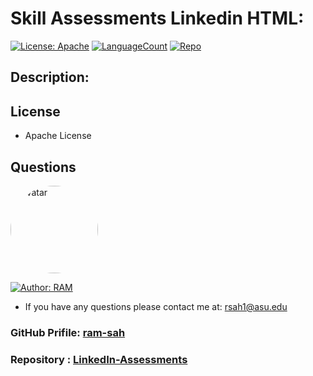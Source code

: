 # Skill Assessments Linkedin HTML: 

[![License: Apache](https://img.shields.io/badge/License-Apache2.0-e10079.svg)](https://opensource.org/licenses/Apache)
[![LanguageCount](https://img.shields.io/github/languages/count/ram-sah/LinkedIn-Assessments)](https://github.com/ram-sah/LinkedIn-Assessments)
[![Repo](https://img.shields.io/github/repo-size/ram-sah/LinkedIn-Assessments?logo=gitHub)](https://github.com/ram-sah/LinkedIn-Assessments)

## Description:

## License
* Apache License

## Questions
            
<img src="https://github.com/ram-sah.png" alt="avatar" style="border-radius: 70px" width="140" />

[![Author: RAM](https://img.shields.io/badge/Author-RAM-gggddd.svg)](https://opensource.org/Author/RAM)
            
- If you have any questions please contact me at: rsah1@asu.edu
### GitHub Prifile: [ram-sah](https://github.com/ram-sah) 
### Repository : [LinkedIn-Assessments](https://github.com/ram-sah/LinkedIn-Assessments)